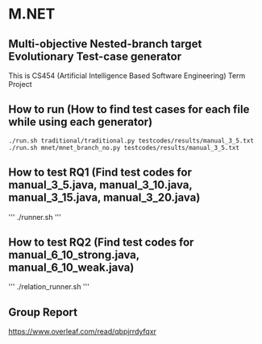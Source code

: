 # M.NET
## Multi-objective Nested-branch target Evolutionary Test-case generator

This is CS454 (Artificial Intelligence Based Software Engineering) Term Project

## How to run (How to find test cases for each file while using each generator)
```
./run.sh traditional/traditional.py testcodes/results/manual_3_5.txt
./run.sh mnet/mnet_branch_no.py testcodes/results/manual_3_5.txt
```
## How to test RQ1 (Find test codes for manual_3_5.java, manual_3_10.java, manual_3_15.java, manual_3_20.java)
'''
./runner.sh
'''

## How to test RQ2 (Find test codes for manual_6_10_strong.java, manual_6_10_weak.java)
'''
./relation_runner.sh
'''

## Group Report
https://www.overleaf.com/read/qbpjrrdyfqxr
